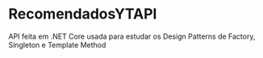 # RecomendadosYTAPI
API feita em .NET Core usada para estudar os Design Patterns de Factory, Singleton e Template Method
